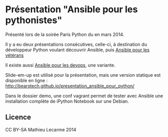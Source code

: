 Présentation "Ansible pour les pythonistes"
===========================================

Présenté lors de la soirée Paris Python du en mars 2014.

Il y a eu deux présentations consécutives, celle-ci, à destination du développeur Python voulant découvrir Ansible, puis [Ansible pour les vétérans](https://github.com/bearstech/presentation_ansible_pour_les_veterans)

Il existe aussi [Ansible pour les devops](https://github.com/bearstech/presentation-ansible-devops), une variante.


Slide-em-up est utilisé pour la présentation, mais une version statique est disponible en ligne :
http://bearstech.github.io/presentation_ansible_pour_python/

Dans le dossier demo, une conf vagrant permet de tester avec Ansible une installation complète de iPython Notebook sur une Debian.

Licence
-------

CC BY-SA Mathieu Lecarme 2014
